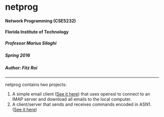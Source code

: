 # netprog
#### Network Programming (CSE5232)
#### Florida Institute of Technology
##### Professor Marius Silaghi
##### Spring 2016
##### Author: Fitz Roi
<hr>

netprog contains two projects:  
1. A simple email client ([See it here](src/org/fitz/netprog/email)) that uses openssl to connect to an IMAP server and download all emails to the local computer.
2. A client/server that sends and receives commands encoded in ASN1. ([See it here](src/))





